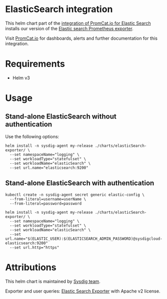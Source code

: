 # ElasticSearch integration
This helm chart part of the [integration of PromCat.io for Elastic Search](https://promcat.io/apps/elasticsearch) installs our version of the [Elastic search Prometheus exporter](https://github.com/prometheus-community/elasticsearch_exporter).

Visit [PromCat.io](https://promcat.io/apps/elasticsearch) for dashboards, alerts and further documentation for this integration. 

# Requirements
* Helm v3

# Usage
## Stand-alone ElasticSearch without authentication
Use the following options: 
```
helm install -n sysdig-agent my-release ./charts/elasticSearch-exporter/ \
  --set namespaceName="logging" \
  --set workloadType="statefulset" \
  --set workloadName="elasticSearch" \
  --set url.name="elasticsearch:9200"
```

## Stand-alone ElasticSearch with authentication

```
kubectl create -n sysdig-agent secret generic elastic-config \
  --from-literal=username=userName \
  --from-literal=password=password
```

```
helm install -n sysdig-agent my-release ./charts/elasticSearch-exporter/ \
  --set namespaceName="logging" \
  --set workloadType="statefulset" \
  --set workloadName="elasticSearch" \
  --set url.name="$(ELASTIC_USER):$(ELASTICSEARCH_ADMIN_PASSWORD)@sysdigcloud-elasticsearch:9200"
  --set url.http="https"
```

# Attributions
This helm chart is maintained by [Sysdig team](https://sysdig.com/).

Exporter and user queries: [Elastic Search Exporter](https://github.com/prometheus-community/elasticsearch_exporter) with Apache v2 license. 